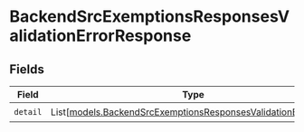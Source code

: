 # BackendSrcExemptionsResponsesValidationErrorResponse


## Fields

| Field                                                                                                                          | Type                                                                                                                           | Required                                                                                                                       | Description                                                                                                                    |
| ------------------------------------------------------------------------------------------------------------------------------ | ------------------------------------------------------------------------------------------------------------------------------ | ------------------------------------------------------------------------------------------------------------------------------ | ------------------------------------------------------------------------------------------------------------------------------ |
| `detail`                                                                                                                       | List[[models.BackendSrcExemptionsResponsesValidationErrorItem](../models/backendsrcexemptionsresponsesvalidationerroritem.md)] | :heavy_check_mark:                                                                                                             | N/A                                                                                                                            |